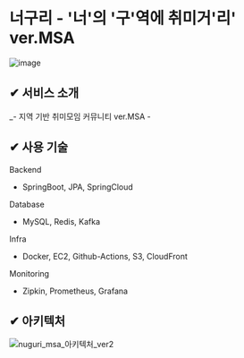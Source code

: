 # 너구리 - '너'의 '구'역에 취미거'리' ver.MSA

![image](https://github.com/heptris/nuguri-msa/assets/95201136/5798f5bd-6575-43cb-8477-54e4a0b1122d)

## ✔ 서비스 소개
_- 지역 기반 취미모임 커뮤니티 ver.MSA -

## ✔ 사용 기술
Backend
- SpringBoot, JPA, SpringCloud

Database
- MySQL, Redis, Kafka

Infra
- Docker, EC2, Github-Actions, S3, CloudFront

Monitoring
- Zipkin, Prometheus, Grafana

## ✔ 아키텍처

![nuguri_msa_아키텍처_ver2](https://github.com/heptris/nuguri-msa/assets/95201136/3c9736bc-ef24-40dc-b6d4-7590700da4f9)
